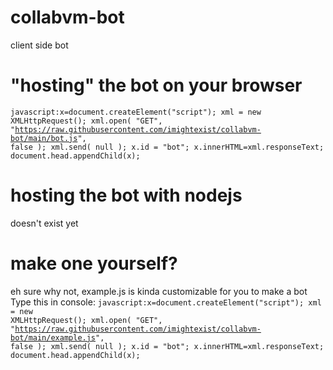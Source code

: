 # collabvm-bot
client side bot

# "hosting" the bot on your browser
<code>javascript:x=document.createElement("script"); xml = new XMLHttpRequest(); xml.open( "GET", "https://raw.githubusercontent.com/imightexist/collabvm-bot/main/bot.js", false ); xml.send( null ); x.id = "bot"; x.innerHTML=xml.responseText; document.head.appendChild(x);</code>

# hosting the bot with nodejs
doesn't exist yet

# make one yourself?
eh sure why not, example.js is kinda customizable for you to make a bot<br>
Type this in console:
<code>javascript:x=document.createElement("script"); xml = new XMLHttpRequest(); xml.open( "GET", "https://raw.githubusercontent.com/imightexist/collabvm-bot/main/example.js", false ); xml.send( null ); x.id = "bot"; x.innerHTML=xml.responseText; document.head.appendChild(x);</code>
